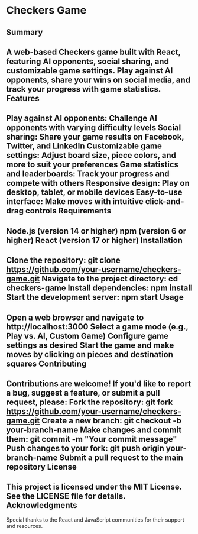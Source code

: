 Checkers Game
====================
Summary
--------
A web-based Checkers game built with React, featuring AI opponents, social sharing, and customizable game settings. Play against AI opponents, share your wins on social media, and track your progress with game statistics.
Features
------------
Play against AI opponents: Challenge AI opponents with varying difficulty levels
Social sharing: Share your game results on Facebook, Twitter, and LinkedIn
Customizable game settings: Adjust board size, piece colors, and more to suit your preferences
Game statistics and leaderboards: Track your progress and compete with others
Responsive design: Play on desktop, tablet, or mobile devices
Easy-to-use interface: Make moves with intuitive click-and-drag controls
Requirements
---------------
Node.js (version 14 or higher)
npm (version 6 or higher)
React (version 17 or higher)
Installation
---------------
Clone the repository: git clone https://github.com/your-username/checkers-game.git
Navigate to the project directory: cd checkers-game
Install dependencies: npm install
Start the development server: npm start
Usage
-----
Open a web browser and navigate to http://localhost:3000
Select a game mode (e.g., Play vs. AI, Custom Game)
Configure game settings as desired
Start the game and make moves by clicking on pieces and destination squares
Contributing
------------
Contributions are welcome! If you'd like to report a bug, suggest a feature, or submit a pull request, please:
Fork the repository: git fork https://github.com/your-username/checkers-game.git
Create a new branch: git checkout -b your-branch-name
Make changes and commit them: git commit -m "Your commit message"
Push changes to your fork: git push origin your-branch-name
Submit a pull request to the main repository
License
-------
This project is licensed under the MIT License. See the LICENSE file for details.
Acknowledgments
---------------
Special thanks to the React and JavaScript communities for their support and resources.

